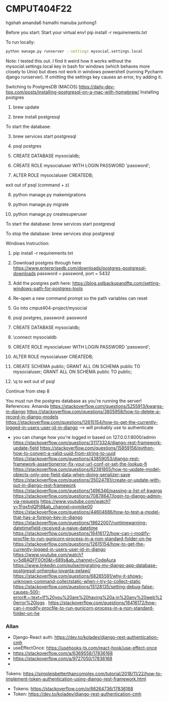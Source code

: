 # CMPUT404F22

hgshah
amanda6
hsmalhi
manuba
junhong1

Before you start:
Start your virtual env!
pip install -r requirements.txt

To run locally:

```bash
python manage.py runserver --settings mysocial.settings.local
```

Note: I tested this out. I find it weird how it works without the mysocial.settings.local key in bash for windows (which
behaves more closely to Unix) but does not work in windows powershell (running Pycharm django runserver). If omitting
the settings key causes an error, try adding it.

Switching to PostgresDB (MACOS)
https://daily-dev-tips.com/posts/installing-postgresql-on-a-mac-with-homebrew/
Installing postgres

1. brew update

2. brew install postgresql

To start the database:

3. brew services start postgresql

4. psql postgres

5. CREATE DATABASE mysocialdb;

6. CREATE ROLE mysocialuser WITH LOGIN PASSWORD 'password';

7. ALTER ROLE mysocialuser CREATEDB;

exit out of psql (command + z)

8. python manage.py makemigrations

9. python manage.py migrate

10. python manage.py createsuperuser

To start the database:
brew services start postgresql

To stop the database:
brew services stop postgresql

Windows Instruction:

1. pip install -r requirements.txt

2. Download postgres through here https://www.enterprisedb.com/downloads/postgres-postgresql-downloads password = password, port = 5432

3. Add the postgres path here: https://blog.sqlbackupandftp.com/setting-windows-path-for-postgres-tools

4. Re-open a new command prompt so the path variables can reset

5. Go into cmput404-project/mysocial

6. psql postgres, password: password

7. CREATE DATABASE mysocialdb;

8. \connect mysocialdb

9. CREATE ROLE mysocialuser WITH LOGIN PASSWORD 'password';

10. ALTER ROLE mysocialuser CREATEDB;

11. CREATE SCHEMA public; GRANT ALL ON SCHEMA public TO mysocialuser; GRANT ALL ON SCHEMA public TO public;

12. \q to exit out of psql

Continue from step 8

You must run the postgres database as you're running the server!
References:
Amanda
https://stackoverflow.com/questions/5255913/kwargs-in-django
https://stackoverflow.com/questions/3805958/how-to-delete-a-record-in-django-models
https://stackoverflow.com/questions/12615154/how-to-get-the-currently-logged-in-users-user-id-in-django --> will
probably use to authenticate

- you can change how you're logged in based on 127.0.0.1:8000/admin
  https://stackoverflow.com/questions/31173324/django-rest-framework-update-field
  https://stackoverflow.com/questions/15859156/python-how-to-convert-a-valid-uuid-from-string-to-uuid
  https://stackoverflow.com/questions/43859053/django-rest-framework-assertionerror-fix-your-url-conf-or-set-the-lookup-fi
  https://stackoverflow.com/questions/62381855/how-to-update-model-objects-only-one-field-data-when-doing-serializer-save
  https://stackoverflow.com/questions/35024781/create-or-update-with-put-in-django-rest-framework
  https://stackoverflow.com/questions/1496346/passing-a-list-of-kwargs
  https://stackoverflow.com/questions/70878647/login-to-django-admin-via-requests
  https://www.youtube.com/watch?v=1FqxfnlQPi8&ab_channel=pymike00
  https://stackoverflow.com/questions/44604686/how-to-test-a-model-that-has-a-foreign-key-in-django
  https://stackoverflow.com/questions/18622007/runtimewarning-datetimefield-received-a-naive-datetime
  https://stackoverflow.com/questions/16416172/how-can-i-modify-procfile-to-run-gunicorn-process-in-a-non-standard-folder-on-he
  https://stackoverflow.com/questions/12615154/how-to-get-the-currently-logged-in-users-user-id-in-django
  https://www.youtube.com/watch?v=5d8AQFF0Ot0&t=689s&ab_channel=CodeAura
  https://www.linkedin.com/pulse/migrating-my-django-app-database-postgresql-onheroku-jovanta-pelawi/
  https://stackoverflow.com/questions/68265591/why-it-shows-unknown-command-collectstatic-when-i-try-to-collect-static
  https://stackoverflow.com/questions/15128135/setting-debug-false-causes-500-error#:~:text=If%20you%20are%20having%20a,in%20any%20web%20error%20logs
  .
  https://stackoverflow.com/questions/16416172/how-can-i-modify-procfile-to-run-gunicorn-process-in-a-non-standard-folder-on-he

### Allan

- Django-React auth: https://dev.to/koladev/django-rest-authentication-cmh
- useEffectOnce: https://usehooks-ts.com/react-hook/use-effect-once
- https://stackoverflow.com/a/6369558/17836168
- https://stackoverflow.com/a/9727050/17836168
-
Tokens: https://simpleisbetterthancomplex.com/tutorial/2018/11/22/how-to-implement-token-authentication-using-django-rest-framework.html
- Tokens: https://stackoverflow.com/q/66264736/17836168
- Token: https://dev.to/koladev/django-rest-authentication-cmh
